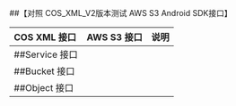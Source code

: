 ##【对照 COS_XML_V2版本测试 AWS S3 Android SDK接口】


|COS XML 接口|AWS S3 接口|说明|
|:------|:-------|:--------|
|##Service 接口|||
|##Bucket 接口|||
|##Object 接口|||


